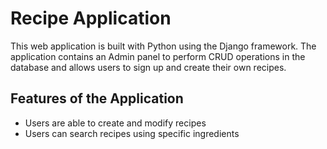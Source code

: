 # Recipe Application

This web application is built with Python using the Django framework.
The application contains an Admin panel to perform CRUD operations in the database and allows users to sign up and create their own recipes.

## Features of the Application
- Users are able to create and modify recipes
- Users can search recipes using specific ingredients